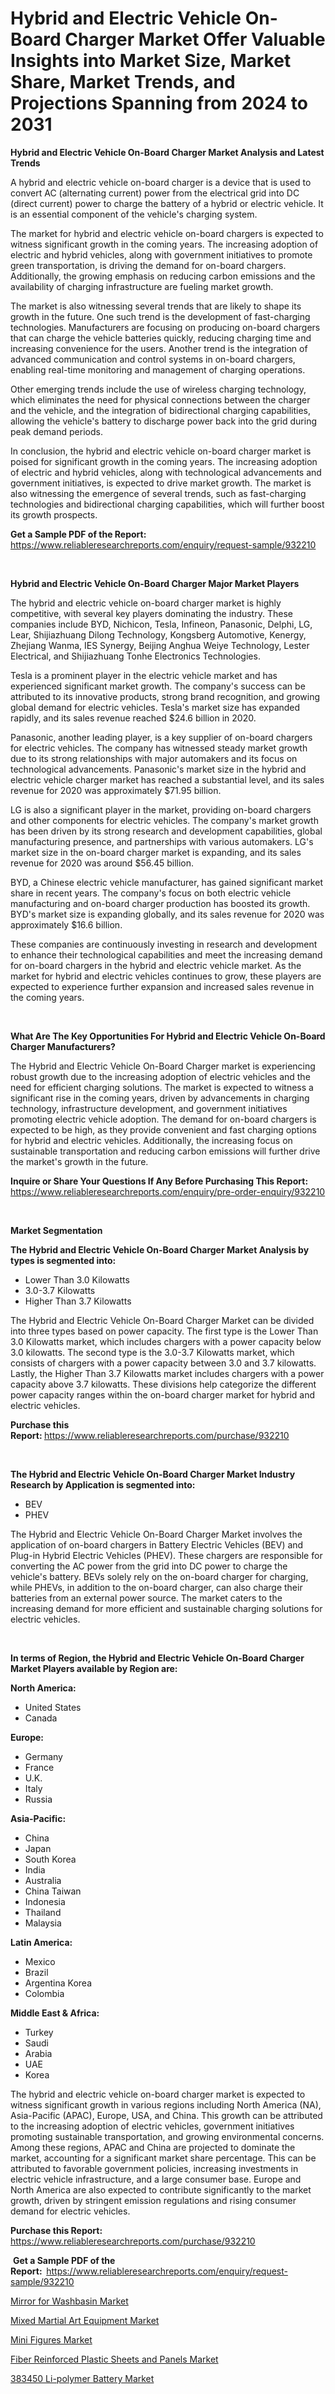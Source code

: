 <p><h1>Hybrid and Electric Vehicle On-Board Charger Market Offer Valuable Insights into Market Size, Market Share, Market Trends, and Projections Spanning from 2024 to 2031</h1></p><p><strong>Hybrid and Electric Vehicle On-Board Charger Market Analysis and Latest Trends</strong></p>
<p><p>A hybrid and electric vehicle on-board charger is a device that is used to convert AC (alternating current) power from the electrical grid into DC (direct current) power to charge the battery of a hybrid or electric vehicle. It is an essential component of the vehicle's charging system.</p><p>The market for hybrid and electric vehicle on-board chargers is expected to witness significant growth in the coming years. The increasing adoption of electric and hybrid vehicles, along with government initiatives to promote green transportation, is driving the demand for on-board chargers. Additionally, the growing emphasis on reducing carbon emissions and the availability of charging infrastructure are fueling market growth.</p><p>The market is also witnessing several trends that are likely to shape its growth in the future. One such trend is the development of fast-charging technologies. Manufacturers are focusing on producing on-board chargers that can charge the vehicle batteries quickly, reducing charging time and increasing convenience for the users. Another trend is the integration of advanced communication and control systems in on-board chargers, enabling real-time monitoring and management of charging operations.</p><p>Other emerging trends include the use of wireless charging technology, which eliminates the need for physical connections between the charger and the vehicle, and the integration of bidirectional charging capabilities, allowing the vehicle's battery to discharge power back into the grid during peak demand periods.</p><p>In conclusion, the hybrid and electric vehicle on-board charger market is poised for significant growth in the coming years. The increasing adoption of electric and hybrid vehicles, along with technological advancements and government initiatives, is expected to drive market growth. The market is also witnessing the emergence of several trends, such as fast-charging technologies and bidirectional charging capabilities, which will further boost its growth prospects.</p></p>
<p><strong>Get a Sample PDF of the Report:&nbsp;</strong> <a href="https://www.reliableresearchreports.com/enquiry/request-sample/932210">https://www.reliableresearchreports.com/enquiry/request-sample/932210</a></p>
<p>&nbsp;</p>
<p><strong>Hybrid and Electric Vehicle On-Board Charger Major Market Players</strong></p>
<p><p>The hybrid and electric vehicle on-board charger market is highly competitive, with several key players dominating the industry. These companies include BYD, Nichicon, Tesla, Infineon, Panasonic, Delphi, LG, Lear, Shijiazhuang Dilong Technology, Kongsberg Automotive, Kenergy, Zhejiang Wanma, IES Synergy, Beijing Anghua Weiye Technology, Lester Electrical, and Shijiazhuang Tonhe Electronics Technologies.</p><p>Tesla is a prominent player in the electric vehicle market and has experienced significant market growth. The company's success can be attributed to its innovative products, strong brand recognition, and growing global demand for electric vehicles. Tesla's market size has expanded rapidly, and its sales revenue reached $24.6 billion in 2020.</p><p>Panasonic, another leading player, is a key supplier of on-board chargers for electric vehicles. The company has witnessed steady market growth due to its strong relationships with major automakers and its focus on technological advancements. Panasonic's market size in the hybrid and electric vehicle charger market has reached a substantial level, and its sales revenue for 2020 was approximately $71.95 billion.</p><p>LG is also a significant player in the market, providing on-board chargers and other components for electric vehicles. The company's market growth has been driven by its strong research and development capabilities, global manufacturing presence, and partnerships with various automakers. LG's market size in the on-board charger market is expanding, and its sales revenue for 2020 was around $56.45 billion.</p><p>BYD, a Chinese electric vehicle manufacturer, has gained significant market share in recent years. The company's focus on both electric vehicle manufacturing and on-board charger production has boosted its growth. BYD's market size is expanding globally, and its sales revenue for 2020 was approximately $16.6 billion.</p><p>These companies are continuously investing in research and development to enhance their technological capabilities and meet the increasing demand for on-board chargers in the hybrid and electric vehicle market. As the market for hybrid and electric vehicles continues to grow, these players are expected to experience further expansion and increased sales revenue in the coming years.</p></p>
<p>&nbsp;</p>
<p><strong>What Are The Key Opportunities For Hybrid and Electric Vehicle On-Board Charger Manufacturers?</strong></p>
<p><p>The Hybrid and Electric Vehicle On-Board Charger market is experiencing robust growth due to the increasing adoption of electric vehicles and the need for efficient charging solutions. The market is expected to witness a significant rise in the coming years, driven by advancements in charging technology, infrastructure development, and government initiatives promoting electric vehicle adoption. The demand for on-board chargers is expected to be high, as they provide convenient and fast charging options for hybrid and electric vehicles. Additionally, the increasing focus on sustainable transportation and reducing carbon emissions will further drive the market's growth in the future.</p></p>
<p><strong>Inquire or Share Your Questions If Any Before Purchasing This Report:</strong> <a href="https://www.reliableresearchreports.com/enquiry/pre-order-enquiry/932210">https://www.reliableresearchreports.com/enquiry/pre-order-enquiry/932210</a></p>
<p>&nbsp;</p>
<p><strong>Market Segmentation</strong></p>
<p><strong>The Hybrid and Electric Vehicle On-Board Charger Market Analysis by types is segmented into:</strong></p>
<p><ul><li>Lower Than 3.0 Kilowatts</li><li>3.0-3.7 Kilowatts</li><li>Higher Than 3.7 Kilowatts</li></ul></p>
<p><p>The Hybrid and Electric Vehicle On-Board Charger Market can be divided into three types based on power capacity. The first type is the Lower Than 3.0 Kilowatts market, which includes chargers with a power capacity below 3.0 kilowatts. The second type is the 3.0-3.7 Kilowatts market, which consists of chargers with a power capacity between 3.0 and 3.7 kilowatts. Lastly, the Higher Than 3.7 Kilowatts market includes chargers with a power capacity above 3.7 kilowatts. These divisions help categorize the different power capacity ranges within the on-board charger market for hybrid and electric vehicles.</p></p>
<p><strong>Purchase this Report:&nbsp;</strong><a href="https://www.reliableresearchreports.com/purchase/932210">https://www.reliableresearchreports.com/purchase/932210</a></p>
<p>&nbsp;</p>
<p><strong>The Hybrid and Electric Vehicle On-Board Charger Market Industry Research by Application is segmented into:</strong></p>
<p><ul><li>BEV</li><li>PHEV</li></ul></p>
<p><p>The Hybrid and Electric Vehicle On-Board Charger Market involves the application of on-board chargers in Battery Electric Vehicles (BEV) and Plug-in Hybrid Electric Vehicles (PHEV). These chargers are responsible for converting the AC power from the grid into DC power to charge the vehicle's battery. BEVs solely rely on the on-board charger for charging, while PHEVs, in addition to the on-board charger, can also charge their batteries from an external power source. The market caters to the increasing demand for more efficient and sustainable charging solutions for electric vehicles.</p></p>
<p>&nbsp;</p>
<p><strong>In terms of Region, the Hybrid and Electric Vehicle On-Board Charger Market Players available by Region are:</strong></p>
<p>
    <p> <strong> North America: </strong>
        <ul>
            <li>United States</li>
            <li>Canada</li>
        </ul>
        </p> 
    <p> <strong> Europe: </strong>
        <ul>
            <li>Germany</li>
            <li>France</li>
            <li>U.K.</li>
            <li>Italy</li>
            <li>Russia</li>
        </ul>
        </p> 
    <p> <strong> Asia-Pacific: </strong>
        <ul>
            <li>China</li>
            <li>Japan</li>
            <li>South Korea</li>
            <li>India</li>
            <li>Australia</li>
            <li>China Taiwan</li>
            <li>Indonesia</li>
            <li>Thailand</li>
            <li>Malaysia</li>
        </ul>
        </p> 
    <p> <strong> Latin America: </strong>
        <ul>
            <li>Mexico</li>
            <li>Brazil</li>
            <li>Argentina Korea</li>
            <li>Colombia</li>
        </ul>
        </p> 
    <p> <strong> Middle East & Africa: </strong>
        <ul>
            <li>Turkey</li>
            <li>Saudi</li>
            <li>Arabia</li>
            <li>UAE</li>
            <li>Korea</li>
        </ul>
    </p>
    </p>
<p><p>The hybrid and electric vehicle on-board charger market is expected to witness significant growth in various regions including North America (NA), Asia-Pacific (APAC), Europe, USA, and China. This growth can be attributed to the increasing adoption of electric vehicles, government initiatives promoting sustainable transportation, and growing environmental concerns. Among these regions, APAC and China are projected to dominate the market, accounting for a significant market share percentage. This can be attributed to favorable government policies, increasing investments in electric vehicle infrastructure, and a large consumer base. Europe and North America are also expected to contribute significantly to the market growth, driven by stringent emission regulations and rising consumer demand for electric vehicles.</p></p>
<p><strong>Purchase this Report: </strong><a href="https://www.reliableresearchreports.com/purchase/932210">https://www.reliableresearchreports.com/purchase/932210</a></p>
<p>&nbsp;<strong>Get a Sample PDF of the Report:&nbsp;&nbsp;</strong><a href="https://www.reliableresearchreports.com/enquiry/request-sample/932210">https://www.reliableresearchreports.com/enquiry/request-sample/932210</a></p>
<p><strong></strong></p>
<p><p><a href="https://medium.com/p/038747dea0e5/edit">Mirror for Washbasin Market</a></p><p><a href="https://medium.com/p/3fcc4e6a559a/edit">Mixed Martial Art Equipment Market</a></p><p><a href="https://medium.com/p/d22e899b75b5/edit">Mini Figures Market</a></p><p><a href="https://github.com/Whitneyboyettebo9kiw7yr13/Market-Research-Report-List-1/blob/main/fiber-reinforced-plastic-sheets-and-panels-market.md">Fiber Reinforced Plastic Sheets and Panels Market</a></p><p><a href="https://github.com/Sinjinluong3e0awx2m195k76/Market-Research-Report-List-1/blob/main/383450-li-polymer-battery-market.md">383450 Li-polymer Battery Market</a></p></p>